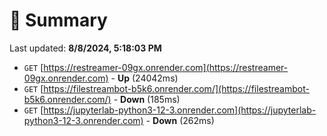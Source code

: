 # 📖 Summary
Last updated: **8/8/2024, 5:18:03 PM**

- `GET` [https://restreamer-09gx.onrender.com](https://restreamer-09gx.onrender.com) - **Up** (24042ms)
- `GET` [https://filestreambot-b5k6.onrender.com/](https://filestreambot-b5k6.onrender.com/) - **Down** (185ms)
- `GET` [https://jupyterlab-python3-12-3.onrender.com](https://jupyterlab-python3-12-3.onrender.com) - **Down** (262ms)
